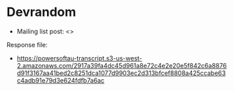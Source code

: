 # Devrandom

* Mailing list post: <>

Response file:

* <https://powersoftau-transcript.s3-us-west-2.amazonaws.com/2917a39fa4dc45d961a8e72c4e2e20e5f842c6a8876d91f3167aa41bed2c8251dca1077d9903ec2d313bfcef8808a425ccabe63c4adb91e79d3e624fdfb7a6ac>
